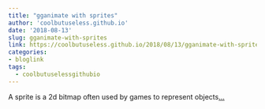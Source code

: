 ```yaml
---
title: "gganimate with sprites"
author: 'coolbutuseless.github.io'
date: '2018-08-13'
slug: gganimate-with-sprites
link: https://coolbutuseless.github.io/2018/08/13/gganimate-with-sprites/
categories:
- bloglink
tags:
  - coolbutuselessgithubio
---
```


A sprite is a 2d bitmap often used by games to represent objects[... <i class="fas fa-external-link-alt"></i>](https://coolbutuseless.github.io/2018/08/13/gganimate-with-sprites/)

